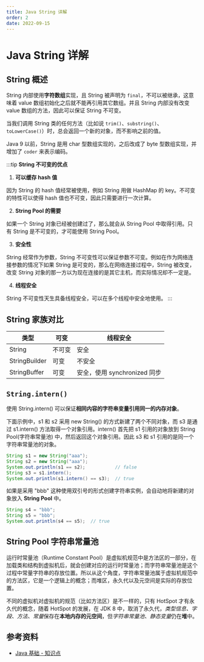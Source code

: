```yaml
---
title: Java String 详解
order: 2
date: 2022-09-15
---
```


# Java String 详解

## String 概述

String 内部使用**字符数组**实现，且 String 被声明为 `final`，不可以被继承，这意味着 value 数组初始化之后就不能再引用其它数组。并且 String 内部没有改变 value 数组的方法，因此可以保证 String 不可变。

当我们调用 String 类的任何方法（比如说 `trim()`、`substring()`、`toLowerCase()`）时，总会返回一个新的对象，而不影响之前的值。

Java 9 以前，String 是用 char 型数组实现的，之后改成了 byte 型数组实现，并增加了 `coder` 来表示编码。

:::tip
**String 不可变的优点**<Badge text="重要" type="warning" />

1. **可以缓存 hash 值**

因为 String 的 hash 值经常被使用，例如 String 用做 HashMap 的 key。不可变的特性可以使得 hash 值也不可变，因此只需要进行一次计算。

2. **String Pool 的需要**

如果一个 String 对象已经被创建过了，那么就会从 String Pool 中取得引用。只有 String 是不可变的，才可能使用 String Pool。

3. **安全性**

String 经常作为参数，String 不可变性可以保证参数不可变。例如在作为网络连接参数的情况下如果 String 是可变的，那么在网络连接过程中，String 被改变，改变 String 对象的那一方以为现在连接的是其它主机，而实际情况却不一定是。

4. **线程安全**

String 不可变性天生具备线程安全，可以在多个线程中安全地使用。
:::

## String 家族对比

| 类型          | 可变   | 线程安全                     |
| ------------- | ------ | ----------------------------|
| String        | 不可变 | 安全                         |
| StringBuilder | 可变   | 不安全                       |
| StringBuffer  | 可变   | 安全，使用 synchronized 同步 |

## `String.intern()`

使用 String.intern() 可以保证**相同内容的字符串变量引用同一的内存对象**。

下面示例中，s1 和 s2 采用 new String() 的方式新建了两个不同对象，而 s3 是通过 s1.intern() 方法取得一个对象引用。intern() 首先把 s1 引用的对象放到 String Pool(字符串常量池) 中，然后返回这个对象引用。因此 s3 和 s1 引用的是同一个字符串常量池的对象。

```java
String s1 = new String("aaa");
String s2 = new String("aaa");
System.out.println(s1 == s2);           // false
String s3 = s1.intern();
System.out.println(s1.intern() == s3);  // true
```

如果是采用 "bbb" 这种使用双引号的形式创建字符串实例，会自动地将新建的对象放入 **String Pool** 中。

```java
String s4 = "bbb";
String s5 = "bbb";
System.out.println(s4 == s5);  // true
```

## String Pool 字符串常量池

运行时常量池（Runtime Constant Pool）是虚拟机规范中是方法区的一部分，在加载类和结构到虚拟机后，就会创建对应的运行时常量池；而字符串常量池是这个过程中常量字符串的存放位置。所以从这个角度，字符串常量池属于虚拟机规范中的方法区，它是一个逻辑上的概念；而堆区，永久代以及元空间是实际的存放位置。

不同的虚拟机对虚拟机的规范（比如方法区）是不一样的，只有 HotSpot 才有永久代的概念，随着 HotSpot 的发展，在 JDK 8 中，取消了永久代，*类型信息、字段、方法、常量*保存在**本地内存的元空间**，但*字符串常量池、静态变量*仍在**堆**中。

## 参考资料

- [Java 基础 - 知识点](https://pdai.tech/md/java/basic/java-basic-lan-basic.html)